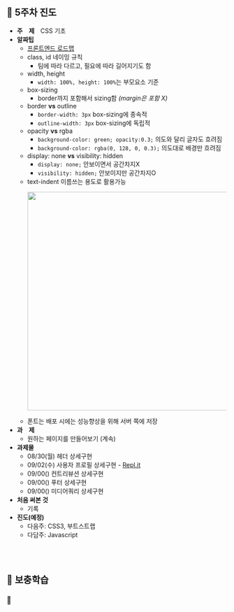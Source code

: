 ## :tulip: 5주차 진도
- __주　제__　CSS 기초
- __알짜팁__　
    - [프론트엔드 로드맵](https://github.com/kamranahmedse/developer-roadmap)
    - class, id 네이밍 규칙
        - 팀에 따라 다르고, 필요에 따라 길어지기도 함
    - width, height
        - `width: 100%, height: 100%`는 부모요소 기준
    - box-sizing
        - border까지 포함해서 sizing함 _(margin은 포함 X)_
    - border __vs__ outline
        - `border-width: 3px` box-sizing에 종속적
        - `outline-width: 3px` box-sizing에 독립적
    - opacity __vs__ rgba
        - `background-color: green; opacity:0.3;` 의도와 달리 글자도 흐려짐
        - `background-color: rgba(0, 128, 0, 0.3);` 의도대로 배경만 흐려짐
    - display: none __vs__ visibility: hidden
        - `display: none;` 안보이면서 공간차지X
        - `visibility: hidden;` 안보이지만 공간차지O
    - text-indent 이름쓰는 용도로 활용가능
      <p><img src="https://user-images.githubusercontent.com/60066472/91635982-e425ba00-ea37-11ea-85a6-7b4e55054f43.png" width="500"></p>
    - 폰트는  배포 시에는 성능향상을 위해 서버 쪽에 저장
- __과　제__　
    - 원하는 페이지를 만들어보기 (계속)
- __과제물__
    - 08/30(월) 헤더 상세구현
    - 09/02(수) 사용자 프로필 상세구현  - [Repl.it](https://repl.it/@365kim/Github-Clone-0902)
    - 09/00() 컨트리뷰션 상세구현
    - 09/00() 푸터 상세구현
    - 09/00() 미디어쿼리 상세구현
- __처음 써본 것__
    - 기록
- __진도(예정)__
    - 다음주: CSS3, 부트스트랩
    - 다담주: Javascript
<br>
<br>

## :tulip: 보충학습
### :page_with_curl: 
